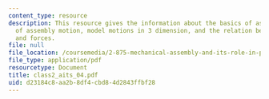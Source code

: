 ```yaml
---
content_type: resource
description: This resource gives the information about the basics of assembly, charaterization
  of assembly motion, model motions in 3 dimension, and the relation between motion
  and forces.
file: null
file_location: /coursemedia/2-875-mechanical-assembly-and-its-role-in-product-development-fall-2004/d23184c8aa2b8df4cbd84d2843ffbf28_class2_aits_04.pdf
file_type: application/pdf
resourcetype: Document
title: class2_aits_04.pdf
uid: d23184c8-aa2b-8df4-cbd8-4d2843ffbf28
---
```

